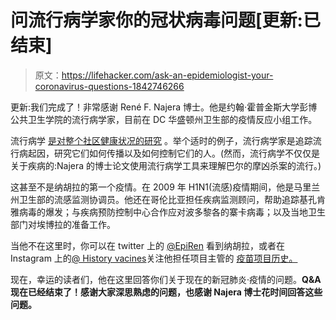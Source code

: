 # 问流行病学家你的冠状病毒问题[更新:已结束]

> 原文：<https://lifehacker.com/ask-an-epidemiologist-your-coronavirus-questions-1842746266>

更新:我们完成了！非常感谢 René F. Najera 博士。他是约翰·霍普金斯大学彭博公共卫生学院的流行病学家，目前在 DC 华盛顿州卫生部的疫情反应小组工作。



流行病学 [是对整个社区健康状况的研究](https://www.cdc.gov/careerpaths/k12teacherroadmap/epidemiology.html) 。举个适时的例子，流行病学家是追踪流行病起因，研究它们如何传播以及如何控制它们的人。(然而，流行病学不仅仅是关于疾病的:Najera 的博士论文使用流行病学工具来理解巴尔的摩凶杀案的流行。)

这甚至不是纳胡拉的第一个疫情。在 2009 年 H1N1(流感)疫情期间，他是马里兰州卫生部的流感监测协调员。他还在哥伦比亚担任疾病监测顾问，帮助追踪基孔肯雅病毒的爆发；与疾病预防控制中心合作应对波多黎各的寨卡病毒；以及当地卫生部门对埃博拉的准备工作。

当他不在这里时，你可以在 twitter 上的 [@EpiRen](https://twitter.com/epiren) 看到纳胡拉，或者在 Instagram 上的[@ History vacines](https://www.instagram.com/historyvaccines/)关注他担任项目主管的 [疫苗项目历史。](https://www.historyofvaccines.org/)

现在，幸运的读者们，他在这里回答你们关于现在的新冠肺炎·疫情的问题。**Q&A 现在已经结束了！感谢大家深思熟虑的问题，也感谢 Najera 博士花时间回答这些问题。**